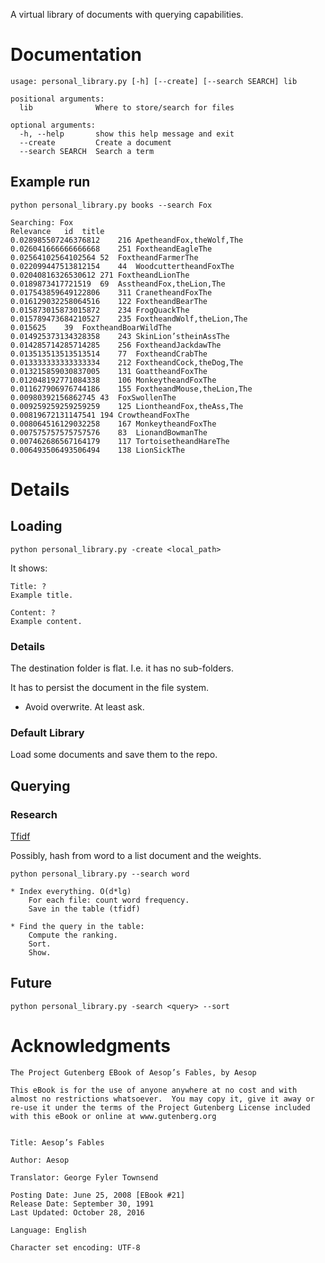 A virtual library of documents with querying capabilities.

# Documentation

```
usage: personal_library.py [-h] [--create] [--search SEARCH] lib

positional arguments:
  lib              Where to store/search for files

optional arguments:
  -h, --help       show this help message and exit
  --create         Create a document
  --search SEARCH  Search a term
```

## Example run

```
python personal_library.py books --search Fox

Searching: Fox
Relevance	id	title
0.028985507246376812	216	ApetheandFox,theWolf,The
0.026041666666666668	251	FoxtheandEagleThe
0.02564102564102564	52	FoxtheandFarmerThe
0.022099447513812154	44	WoodcuttertheandFoxThe
0.02040816326530612	271	FoxtheandLionThe
0.0189873417721519	69	AsstheandFox,theLion,The
0.017543859649122806	311	CranetheandFoxThe
0.016129032258064516	122	FoxtheandBearThe
0.015873015873015872	234	FrogQuackThe
0.015789473684210527	235	FoxtheandWolf,theLion,The
0.015625	39	FoxtheandBoarWildThe
0.014925373134328358	243	SkinLion’stheinAssThe
0.014285714285714285	256	FoxtheandJackdawThe
0.013513513513513514	77	FoxtheandCrabThe
0.013333333333333334	212	FoxtheandCock,theDog,The
0.013215859030837005	131	GoattheandFoxThe
0.012048192771084338	106	MonkeytheandFoxThe
0.011627906976744186	155	FoxtheandMouse,theLion,The
0.00980392156862745	43	FoxSwollenThe
0.009259259259259259	125	LiontheandFox,theAss,The
0.00819672131147541	194	CrowtheandFoxThe
0.008064516129032258	167	MonkeytheandFoxThe
0.007575757575757576	83	LionandBowmanThe
0.007462686567164179	117	TortoisetheandHareThe
0.006493506493506494	138	LionSickThe
```

# Details

## Loading

```
python personal_library.py -create <local_path>
```

It shows:

```
Title: ?
Example title.

Content: ?
Example content.
```

### Details

The destination folder is flat. I.e. it has no sub-folders.

It has to persist the document in the file system.

* Avoid overwrite. At least ask.

### Default Library

Load some documents and save them to the repo.

## Querying

### Research

[Tfidf](https://en.wikipedia.org/wiki/Tf%E2%80%93idf)

Possibly, hash from word to a list document and the weights.

```
python personal_library.py --search word

* Index everything. O(d*lg)
	For each file: count word frequency.
	Save in the table (tfidf)

* Find the query in the table:
	Compute the ranking.
	Sort.
	Show.
```

## Future

```
python personal_library.py -search <query> --sort
```

# Acknowledgments

```
The Project Gutenberg EBook of Aesop’s Fables, by Aesop

This eBook is for the use of anyone anywhere at no cost and with
almost no restrictions whatsoever.  You may copy it, give it away or
re-use it under the terms of the Project Gutenberg License included
with this eBook or online at www.gutenberg.org


Title: Aesop’s Fables

Author: Aesop

Translator: George Fyler Townsend

Posting Date: June 25, 2008 [EBook #21]
Release Date: September 30, 1991
Last Updated: October 28, 2016

Language: English

Character set encoding: UTF-8
```
